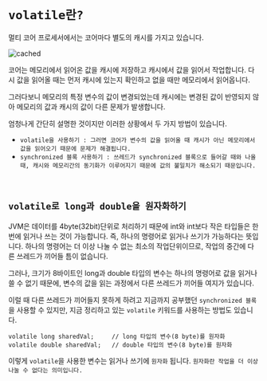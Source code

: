 # `volatile란?`

멀티 코어 프로세서에서는 코어마다 별도의 캐시를 가지고 있습니다. 

![cached](https://lunatine.net/images/2016/07/cmp.png)

코어는 메모리에서 읽어온 값을 캐시에 저장하고 캐시에서 값을 읽어서 작업합니다. 다시 값을 읽어올 때는 먼저 캐시에 있는지 확인하고 
없을 때만 메모리에서 읽어옵니다. 

그러다보니 메모리의 특정 변수의 값이 변경되었는데 캐시에는 변경된 값이 반영되지 않아 메모리의 값과 캐시의 값이 다른 문제가 발생합니다. 

엄청나게 간단히 설명한 것이지만 이러한 상황에서 두 가지 방법이 있습니다. 

- `volatile을 사용하기 : 그러면 코어가 변수의 값을 읽어올 때 캐시가 아닌 메모리에서 값을 읽어오기 때문에 문제가 해결됩니다.`
- `synchronized 블록 사용하기 : 쓰레드가 synchronized 블록으로 들어갈 때와 나올 때, 캐시와 메모리간의 동기화가 이루어지기 때문에 값의 불일치가 해소되기 때문입니다.`

<br>

## `volatile로 long과 double을 원자화하기`

JVM은 데이터를 4byte(32bit)단위로 처리하기 때문에 int와 int보다 작은 타입들은 한 번에 읽거나 쓰는 것이 가능합니다. 즉, 하나의 명령어로 읽거나 쓰기가 가능하다는 뜻입니다. 
하나의 명령어는 더 이상 나눌 수 없는 최소의 작업단위이므로, 작업의 중간에 다른 쓰레드가 끼어들 틈이 없습니다. 

그러나, 크기가 8바이트인 long과 double 타입의 변수는 하나의 명령어로 값을 읽거나 쓸 수 없기 때문에, 변수의 값을 읽는 과정에서 다른 쓰레드가 끼어들 여지가 있습니다. 

이럴 때 다른 쓰레드가 끼어들지 못하게 하려고 지금까지 공부했던 `synchronized 블록`을 사용할 수 있지만, 지금 정리하고 있는 `volatile` 키워드를 사용하는 방법도 있습니다. 

```
volatile long sharedVal;     // long 타입의 변수(8 byte)를 원자화
volatile double sharedVal;   // double 타입의 변수(8 byte)를 원자화
```  

이렇게 `volatile`을 사용한 변수는 읽거나 쓰기에 `원자화` 됩니다. `원자화란 작업을 더 이상 나눌 수 없다는 의미입니다.`